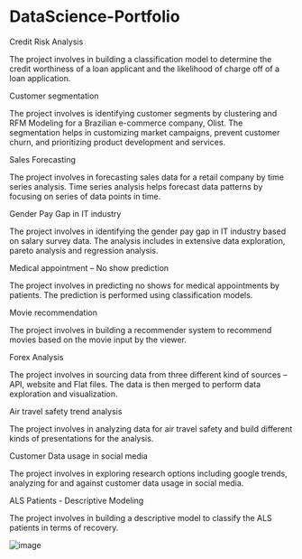 # DataScience-Portfolio

Credit Risk Analysis
 
The project involves in building a classification model to determine the credit worthiness of a loan applicant and the likelihood of charge off of a     loan application. 

Customer segmentation

The project involves is identifying customer segments by clustering and RFM Modeling for a Brazilian e-commerce company, Olist. The segmentation    helps in customizing market campaigns, prevent customer churn, and prioritizing product development and services.

Sales Forecasting 

The project involves in forecasting sales data for a retail company by time series analysis. Time series analysis helps forecast data patterns by  focusing on series of data points in time. 

Gender Pay Gap in IT industry

The project involves in identifying the gender pay gap in IT industry based on salary survey data. The analysis includes in extensive data exploration, pareto analysis and regression analysis.

Medical appointment – No show prediction

The project involves in predicting no shows for medical appointments by patients. The prediction is performed using classification models. 

Movie recommendation

The project involves in building a recommender system to recommend movies based on the movie input by the viewer.
   
Forex Analysis

The project involves in sourcing data from three different kind of sources – API, website and Flat files. The data is then merged to perform data    exploration and visualization.

Air travel safety trend analysis

The project involves in analyzing data for air travel safety and build different kinds of presentations for the analysis.

Customer Data usage in social media

The project involves in exploring research options including google trends, analyzing for and against customer data usage in social media. 

ALS Patients - Descriptive Modeling

The project involves in building a descriptive model to classify the ALS patients in terms of recovery.




![image](https://user-images.githubusercontent.com/15967401/192901577-12ac1dd2-b8eb-4cb4-9840-b5aefa92e8ab.png)
